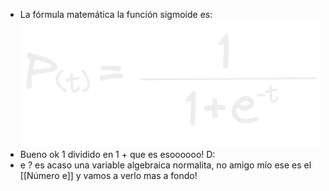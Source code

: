- La fórmula matemática la función sigmoide es:
  ![image.png](../assets/image_1670540339128_0.png)
- Bueno ok 1 dividido en 1 + que es esoooooo! D:
- e ? es acaso una variable algebraica normalita, no amigo mío ese es el [[Número e]] y vamos a verlo mas a fondo!